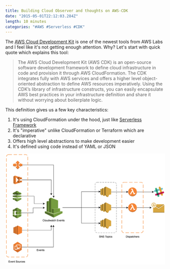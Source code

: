 ```yaml
---
title: Building Cloud Observer and thoughts on AWS-CDK
date: "2015-05-01T22:12:03.284Z"
length: 10 minutes
categories: "#AWS #Serverless #CDK"
---
```


The [AWS Cloud Development Kit](https://github.com/awslabs/aws-cdk) is one of the newest tools from AWS Labs and I feel like it's not getting enough attention. Why? Let's start with quick quote which explains this tool:

> The AWS Cloud Development Kit (AWS CDK) is an open-source software development framework to define cloud infrastructure in code and provision it through AWS CloudFormation. The CDK integrates fully with AWS services and offers a higher level object-oriented abstraction to define AWS resources imperatively. Using the CDK’s library of infrastructure constructs, you can easily encapsulate AWS best practices in your infrastructure definition and share it without worrying about boilerplate logic. 

This definition gives us a few key characteristics:

1. It's using CloudFormation under the hood, just like [Serverless Framework](https://github.com/serverless/serverless)
2. It's "imperative" unlike CloudFormation or Terraform which are declarative
3. Offers high level abstractions to make development easier
4. It's defined using code instead of YAML or JSON

![Schema](./schema.jpg "Schema")
